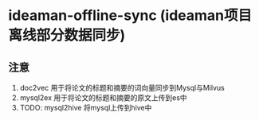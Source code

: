# ideaman-offline-sync (ideaman项目离线部分数据同步)

## 注意
1. doc2vec 用于将论文的标题和摘要的词向量同步到Mysql与Milvus
2. mysql2ex 用于将论文的标题和摘要的原文上传到es中
3. TODO: mysql2hive 将mysql上传到hive中
